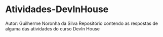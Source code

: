 # Atividades-DevInHouse
Autor: Guilherme Noronha da Silva
Repositório contendo as respostas de alguma das atividades do curso DevIn House
